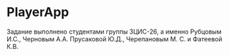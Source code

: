 # PlayerApp
Задание выполнено студентами группы ЗЦИС-26, а именно Рубцовым И.С., Черновым А.А. Прусаковой Ю.Д., Черепановым М. С. и Фатеевой К.В.
